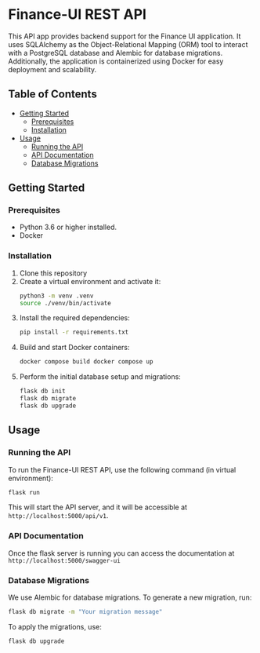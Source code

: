 # Finance-UI REST API

This API app provides backend support for the Finance UI application. It uses SQLAlchemy as the Object-Relational Mapping (ORM) tool to interact with a PostgreSQL database and Alembic for database migrations. Additionally, the application is containerized using Docker for easy deployment and scalability.

## Table of Contents

- [Getting Started](https://gitlab.com/justas-finance-app/finance-app-api/#getting-started)
  - [Prerequisites](https://gitlab.com/justas-finance-app/finance-app-api/#prerequisites)
  - [Installation](https://gitlab.com/justas-finance-app/finance-app-api/#installation)
- [Usage](https://gitlab.com/justas-finance-app/finance-app-api/#usage)
  - [Running the API](https://gitlab.com/justas-finance-app/finance-app-api/#running-the-api)
  - [API Documentation](https://gitlab.com/justas-finance-app/finance-app-api/#api-documentation)
  - [Database Migrations](https://gitlab.com/justas-finance-app/finance-app-api/#database-migrations)

## Getting Started

### Prerequisites

- Python 3.6 or higher installed.
- Docker

### Installation

1. Clone this repository
2. Create a virtual environment and activate it:
   ```bash
   python3 -m venv .venv
   source ./venv/bin/activate
   ```
3. Install the required dependencies:
   ```bash
   pip install -r requirements.txt
   ```
4. Build and start Docker containers:
   ```bash
   docker compose build docker compose up
   ```
5. Perform the initial database setup and migrations:
   ```bash
   flask db init
   flask db migrate
   flask db upgrade
   ```

## Usage

### Running the API

To run the Finance-UI REST API, use the following command (in virtual environment):

```bash
flask run
```

This will start the API server, and it will be accessible at `http://localhost:5000/api/v1`.

### API Documentation

Once the flask server is running you can access the documentation at `http://localhost:5000/swagger-ui`

### Database Migrations

We use Alembic for database migrations. To generate a new migration, run:

```bash
flask db migrate -m "Your migration message"
```

To apply the migrations, use:

```bash
flask db upgrade
```
